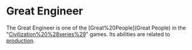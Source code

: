 # Great Engineer

The Great Engineer is one of the [Great%20People](Great People) in the "[Civilization%20%28series%29](Civilization)" games. Its abilities are related to [production](production).
